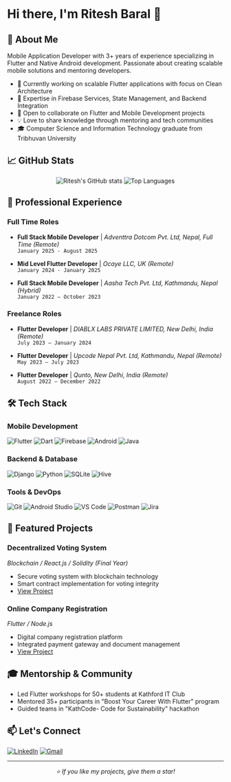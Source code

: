 # Hi there, I'm Ritesh Baral 👋 

## 🚀 About Me
Mobile Application Developer with 3+ years of experience specializing in Flutter and Native Android development. Passionate about creating scalable mobile solutions and mentoring developers.

- 🔭 Currently working on scalable Flutter applications with focus on Clean Architecture
- 🌱 Expertise in Firebase Services, State Management, and Backend Integration
- 👯 Open to collaborate on Flutter and Mobile Development projects
- 💡 Love to share knowledge through mentoring and tech communities
- 🎓 Computer Science and Information Technology graduate from Tribhuvan University

## 📈 GitHub Stats
<div align="center">
  <img src="https://github-readme-stats.vercel.app/api?username=Ritesh-056&show_icons=true&theme=radical&count_private=true" alt="Ritesh's GitHub stats" />
  <img src="https://github-readme-stats.vercel.app/api/top-langs/?username=Ritesh-056&layout=compact&theme=radical&count_private=true" alt="Top Languages" />
</div>

## 💼 Professional Experience

### Full Time Roles
- **Full Stack Mobile Developer** | *Adventtra Dotcom Pvt. Ltd, Nepal, Full Time (Remote)*  
  `January 2025 - August 2025`
  
- **Mid Level Flutter Developer** | *Ocaye LLC, UK (Remote)*  
  `January 2024 - January 2025`

- **Full Stack Mobile Developer** | *Aasha Tech Pvt. Ltd, Kathmandu, Nepal (Hybrid)*  
  `January 2022 – October 2023`

### Freelance Roles
- **Flutter Developer** | *DIABLX LABS PRIVATE LIMITED, New Delhi, India (Remote)*  
  `July 2023 – January 2024`

- **Flutter Developer** | *Upcode Nepal Pvt. Ltd, Kathmandu, Nepal (Remote)*  
  `May 2023 – July 2023`

- **Flutter Developer** | *Qunto, New Delhi, India (Remote)*  
  `August 2022 – December 2022`

## 🛠️ Tech Stack

### Mobile Development
![Flutter](https://img.shields.io/badge/Flutter-02569B?style=for-the-badge&logo=flutter&logoColor=white)
![Dart](https://img.shields.io/badge/Dart-0175C2?style=for-the-badge&logo=dart&logoColor=white)
![Firebase](https://img.shields.io/badge/Firebase-FFCA28?style=for-the-badge&logo=firebase&logoColor=black)
![Android](https://img.shields.io/badge/Android-3DDC84?style=for-the-badge&logo=android&logoColor=white)
![Java](https://img.shields.io/badge/Java-ED8B00?style=for-the-badge&logo=java&logoColor=white)

### Backend & Database
![Django](https://img.shields.io/badge/Django-092E20?style=for-the-badge&logo=django&logoColor=white)
![Python](https://img.shields.io/badge/Python-3776AB?style=for-the-badge&logo=python&logoColor=white)
![SQLite](https://img.shields.io/badge/SQLite-003B57?style=for-the-badge&logo=sqlite&logoColor=white)
![Hive](https://img.shields.io/badge/Hive-FF9900?style=for-the-badge&logo=hive&logoColor=white)

### Tools & DevOps
![Git](https://img.shields.io/badge/Git-F05032?style=for-the-badge&logo=git&logoColor=white)
![Android Studio](https://img.shields.io/badge/Android%20Studio-3DDC84?style=for-the-badge&logo=android-studio&logoColor=white)
![VS Code](https://img.shields.io/badge/VS%20Code-007ACC?style=for-the-badge&logo=visual-studio-code&logoColor=white)
![Postman](https://img.shields.io/badge/Postman-FF6C37?style=for-the-badge&logo=postman&logoColor=white)
![Jira](https://img.shields.io/badge/Jira-0052CC?style=for-the-badge&logo=jira&logoColor=white)

## 🎯 Featured Projects

### Decentralized Voting System
*Blockchain / React.js / Solidity (Final Year)*
- Secure voting system with blockchain technology
- Smart contract implementation for voting integrity
- [View Project](https://github.com/Ritesh-056/decentralize-voting-system-final)

### Online Company Registration
*Flutter / Node.js*
- Digital company registration platform
- Integrated payment gateway and document management
- [View Project](https://github.com/Ritesh-056/ecom_registration)

## 🎓 Mentorship & Community
- Led Flutter workshops for 50+ students at Kathford IT Club
- Mentored 35+ participants in "Boost Your Career With Flutter" program
- Guided teams in "KathCode- Code for Sustainability" hackathon

## 📫 Let's Connect
[![LinkedIn](https://img.shields.io/badge/LinkedIn-0077B5?style=for-the-badge&logo=linkedin&logoColor=white)](https://www.linkedin.com/in/ritesh-baral-415851192/)
[![Gmail](https://img.shields.io/badge/Gmail-D14836?style=for-the-badge&logo=gmail&logoColor=white)](mailto:riteshbaral31@gmail.com)

---
<div align="center">
  <i>⭐️ If you like my projects, give them a star!</i>
</div>

